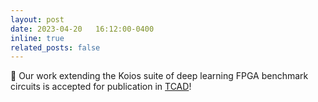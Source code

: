 ```yaml
---
layout: post
date: 2023-04-20   16:12:00-0400
inline: true
related_posts: false
---
```


📜 Our work extending the Koios suite of deep learning FPGA benchmark circuits is accepted for publication in [TCAD](https://ieeexplore.ieee.org/xpl/RecentIssue.jsp?punumber=43)!
